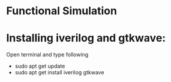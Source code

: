 # Functional Simulation

# Installing iverilog and gtkwave:

Open terminal and type following

- sudo apt get update
- sudo apt get install iverilog gtkwave

